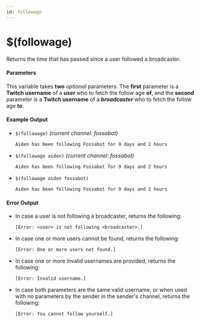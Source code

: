 ```yaml
---
id: followage
---
```


# $(followage)

Returns the time that has passed since a user followed a broadcaster.

#### Parameters

This variable takes **two** *optional* parameters. The **first** parameter is a **Twitch username** of a ***user*** who to fetch the follow age **of**, and the **second** parameter is a **Twitch username** of a ***broadcaster*** who to fetch the follow age **to**.

#### Example Output

* `$(followage)` *(current channel: fossabot)*

    ```
    Aiden has been following Fossabot for 9 days and 2 hours
    ```

* `$(followage aiden)` *(current channel: fossabot)*

    ```
    Aiden has been following Fossabot for 9 days and 2 hours
    ```

* `$(followage aiden fossabot)`

    ```
    Aiden has been following Fossabot for 9 days and 2 hours
    ```

#### Error Output

* In case a user is not following a broadcaster, returns the following:

    ```
    [Error: <user> is not following <broadcaster>.] 
    ```

* In case one or more users cannot be found, returns the following:

    ```
    [Error: One or more users not found.] 
    ```

* In case one or more invalid usernames are provided, returns the following:

    ```
    [Error: Invalid username.] 
    ```

* In case both parameters are the same valid username, or when used with no parameters by the sender in the sender's channel, returns the following:

    ```
    [Error: You cannot follow yourself.] 
    ```
